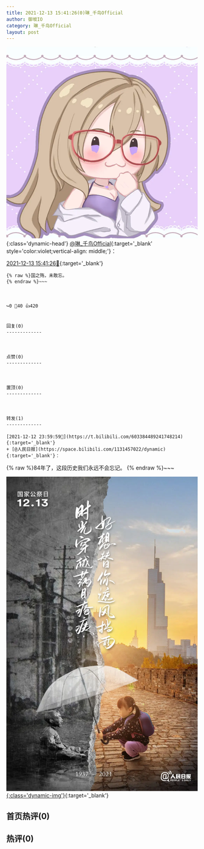 ```yaml
---
title: 2021-12-13 15:41:26(0)琳_千鸟Official
author: 御坂IO
category: 琳_千鸟Official
layout: post
---
```


![img](/images/c0a88f85ebd0d056f37b114e0748e69556c8b488.jpg){:class='dynamic-head'}
[@琳_千鸟Official](https://space.bilibili.com/1620923329/dynamic){:target='_blank' style='color:violet;vertical-align: middle;'}：

[2021-12-13 15:41:26🔗](https://t.bilibili.com/603627099065580786){:target='_blank'}

~~~
{% raw %}国之殇，未敢忘。
{% endraw %}~~~



↪️0 💬40 👍420


回复(0)
-------------



点赞(0)
-------------



置顶(0)
-------------



转发(1)
-------------

[2021-12-12 23:59:59🔗](https://t.bilibili.com/603384489241748214){:target='_blank'}
+ [@人民日报](https://space.bilibili.com/1131457022/dynamic){:target='_blank'}：
~~~
{% raw %}84年了，这段历史我们永远不会忘记。
{% endraw %}~~~


[![img](/images/27323726bfb0812e861f2df405d06170b4753488.jpg){:class='dynamic-img'}](/images/27323726bfb0812e861f2df405d06170b4753488.jpg){:target='_blank'}




首页热评(0)
-------------



热评(0)
-------------



